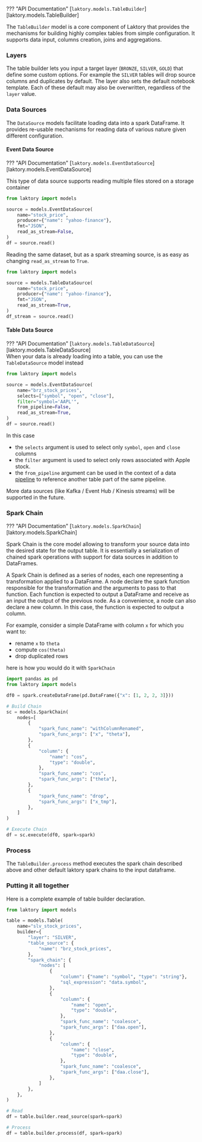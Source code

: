 ??? "API Documentation"
    [`laktory.models.TableBuilder`][laktory.models.TableBuilder]<br>

The `TableBuilder` model is a core component of Laktory that provides the mechanisms for building highly complex tables from simple configuration.
It supports data input, columns creation, joins and aggregations. 

### Layers
The table builder lets you input a target layer (`BRONZE`, `SILVER`, `GOLD`) that define some custom options. 
For example the `SILVER` tables will drop source columns and duplicates by default.
The layer also sets the default notebook template.
Each of these default may also be overwritten, regardless of the `layer` value.


### Data Sources
The `DataSource` models facilitate loading data into a spark DataFrame. 
It provides re-usable mechanisms for reading data of various nature given different configuration.

#### Event Data Source
??? "API Documentation"
    [`laktory.models.EventDataSource`][laktory.models.EventDataSource]<br>

This type of data source supports reading multiple files stored on a storage container
```py
from laktory import models

source = models.EventDataSource(
    name="stock_price",
    producer={"name": "yahoo-finance"},
    fmt="JSON",
    read_as_stream=False,
)
df = source.read()
```

Reading the same dataset, but as a spark streaming source, is as easy as changing `read_as_stream` to `True`.
```py
from laktory import models

source = models.TableDataSource(
    name="stock_price",
    producer={"name": "yahoo-finance"},
    fmt="JSON",
    read_as_stream=True,
)
df_stream = source.read()
```

#### Table Data Source
??? "API Documentation"
    [`laktory.models.TableDataSource`][laktory.models.TableDataSource]<br>
When your data is already loading into a table, you can use the `TableDataSource` model instead
```py
from laktory import models

source = models.EventDataSource(
    name="brz_stock_prices",
    selects=["symbol", "open", "close"],
    filter="symbol='AAPL'",
    from_pipeline=False,
    read_as_stream=True,
)
df = source.read()
```
In this case

* the `selects` argument is used to select only `symbol`, `open` and `close` columns
* the `filter` argument is used to select only rows associated with Apple stock. 
* the `from_pipeline` argument can be used in the context of a data [pipeline](pipeline.md) to reference another table part of the same pipeline.  

More data sources (like Kafka / Event Hub / Kinesis streams) will be supported in the future.


### Spark Chain
??? "API Documentation"
    [`laktory.models.SparkChain`][laktory.models.SparkChain]<br>

Spark Chain is the core model allowing to transform your source data into the desired state 
for the output table. It is essentially a serialization of chained spark 
operations with support for data sources in addition to DataFrames.

A Spark Chain is defined as a series of nodes, each one representing a 
transformation applied to a DataFrame. A node declare the spark function
responsible for the transformation and the arguments to pass to that function.
Each function is expected to output a DataFrame and receive as an input the 
output of the previous node. As a convenience, a node can also declare a new
column. In this case, the function is expected to output a column.

For example, consider a simple DataFrame with column `x` for which you want to:

- rename `x` to `theta`
- compute `cos(theta)`
- drop duplicated rows

here is how you would do it with `SparkChain`
```python
import pandas as pd
from laktory import models

df0 = spark.createDataFrame(pd.DataFrame({"x": [1, 2, 2, 3]}))

# Build Chain
sc = models.SparkChain(
    nodes=[
        {
            "spark_func_name": "withColumnRenamed",
            "spark_func_args": ["x", "theta"],
        },        
        {
            "column": {
                "name": "cos",
                "type": "double",
            },
            "spark_func_name": "cos",
            "spark_func_args": ["theta"],
        },
        {
            "spark_func_name": "drop",
            "spark_func_args": ["x_tmp"],
        },
    ]
)

# Execute Chain
df = sc.execute(df0, spark=spark)
```

### Process
The `TableBuilder.process` method executes the spark chain described above and
other default laktory spark chains to the input dataframe.


### Putting it all together
Here is a complete example of table builder declaration.
```python
from laktory import models

table = models.Table(
    name="slv_stock_prices",
    builder={
        "layer": "SILVER",
        "table_source": {
            "name": "brz_stock_prices",
        },
        "spark_chain": {
            "nodes": [
                {
                    "column": {"name": "symbol", "type": "string"},
                    "sql_expression": "data.symbol",
                },
                {
                    "column": {
                        "name": "open",
                        "type": "double",
                    },
                    "spark_func_name": "coalesce",
                    "spark_func_args": ["daa.open"],
                },
                {
                    "column": {
                        "name": "close",
                        "type": "double",
                    },
                    "spark_func_name": "coalesce",
                    "spark_func_args": ["daa.close"],
                },
            ]
        },
    },
)

# Read
df = table.builder.read_source(spark=spark)

# Process
df = table.builder.process(df, spark=spark)
```
